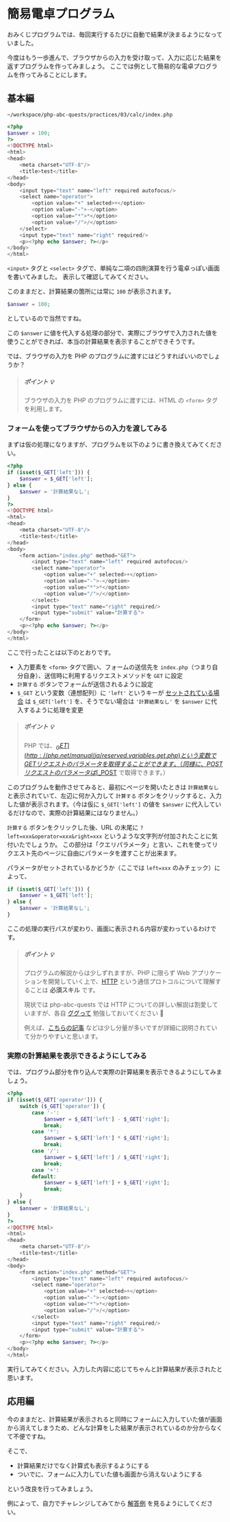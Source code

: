 # 簡易電卓プログラム

おみくじプログラムでは、毎回実行するたびに自動で結果が決まるようになっていました。

今度はもう一歩進んで、ブラウザからの入力を受け取って、入力に応じた結果を返すプログラムを作ってみましょう。
ここでは例として簡易的な電卓プログラムを作ってみることにします。

## 基本編

```
~/workspace/php-abc-quests/practices/03/calc/index.php
```
```php
<?php
$answer = 100;
?>
<!DOCTYPE html>
<html>
<head>
    <meta charset="UTF-8"/>
    <title>test</title>
</head>
<body>
    <input type="text" name="left" required autofocus/>
    <select name="operator">
        <option value="+" selected>+</option>
        <option value="-">-</option>
        <option value="*">*</option>
        <option value="/">/</option>
    </select>
    <input type="text" name="right" required/>
    <p><?php echo $answer; ?></p>
</body>
</html>
```

`<input>` タグと `<select>` タグで、単純な二項の四則演算を行う電卓っぽい画面を書いてみました。
表示して確認してみてください。

このままだと、計算結果の箇所には常に `100` が表示されます。

```php
$answer = 100;
```

としているので当然ですね。

この `$answer` に値を代入する処理の部分で、実際にブラウザで入力された値を使うことができれば、本当の計算結果を表示することができそうです。

では、ブラウザの入力を PHP のプログラムに渡すにはどうすればいいのでしょうか？

> ##### ポイント :bulb:
>
> ブラウザの入力を PHP のプログラムに渡すには、HTML の `<form>` タグを利用します。

### フォームを使ってブラウザからの入力を渡してみる

まずは仮の処理になりますが、プログラムを以下のように書き換えてみてください。

```php
<?php
if (isset($_GET['left'])) {
    $answer = $_GET['left'];
} else {
    $answer = '計算結果なし';
}
?>
<!DOCTYPE html>
<html>
<head>
    <meta charset="UTF-8"/>
    <title>test</title>
</head>
<body>
    <form action="index.php" method="GET">
        <input type="text" name="left" required autofocus/>
        <select name="operator">
            <option value="+" selected>+</option>
            <option value="-">-</option>
            <option value="*">*</option>
            <option value="/">/</option>
        </select>
        <input type="text" name="right" required/>
        <input type="submit" value="計算する">
    </form>
    <p><?php echo $answer; ?></p>
</body>
</html>
```

ここで行ったことは以下のとおりです。

* 入力要素を `<form>` タグで囲い、フォームの送信先を `index.php`（つまり自分自身）、送信時に利用するリクエストメソッドを `GET` に設定
* `計算する` ボタンでフォームが送信されるように設定
* `$_GET` という変数（連想配列）に `'left'` というキーが [セットされている場合](http://php.net/manual/ja/function.isset.php) は `$_GET['left']` を、そうでない場合は `'計算結果なし'` を `$answer` に代入するように処理を変更

> ##### ポイント :bulb:
>
> PHP では、[$_GET](http://php.net/manual/ja/reserved.variables.get.php) という変数で GET リクエストのパラメータを取得することができます。
> （同様に、POST リクエストのパラメータは [$_POST](http://php.net/manual/ja/reserved.variables.post.php) で取得できます。）

このプログラムを動作させてみると、最初にページを開いたときは `計算結果なし` と表示されていて、左辺に何か入力して `計算する` ボタンをクリックすると、入力した値が表示されます。（今は仮に `$_GET['left']` の値を `$answer` に代入しているだけなので、実際の計算結果にはなりません。）

`計算する` ボタンをクリックした後、URL の末尾に `?left=xxx&operator=xxx&right=xxx` というような文字列が付加されたことに気付いたでしょうか。
この部分は「クエリパラメータ」と言い、これを使ってリクエスト先のページに自由にパラメータを渡すことが出来ます。

パラメータがセットされているかどうか（ここでは `left=xxx` のみチェック）によって、

```php
if (isset($_GET['left'])) {
    $answer = $_GET['left'];
} else {
    $answer = '計算結果なし';
}
```

ここの処理の実行パスが変わり、画面に表示される内容が変わっているわけです。

> ##### ポイント :bulb:
>
> プログラムの解説からは少しずれますが、PHP に限らず Web アプリケーションを開発していく上で、[HTTP](http://ja.wikipedia.org/wiki/Hypertext_Transfer_Protocol) という通信プロトコルについて理解することは **必須スキル** です。
>
> 現状では php-abc-quests では HTTP についての詳しい解説は割愛していますが、各自 [ググって](https://www.google.co.jp/search?q=http+%E4%BB%95%E7%B5%84%E3%81%BF&oq=http+%E4%BB%95%E7%B5%84%E3%81%BF&aqs=chrome.0.69i59j69i60.1609j0j4&sourceid=chrome&es_sm=119&ie=UTF-8) 勉強しておいてください :bow:
>
> 例えば、[こちらの記事](http://www.atmarkit.co.jp/ait/articles/0103/02/news003.html) などは少し分量が多いですが詳細に説明されていて分かりやすいと思います。

### 実際の計算結果を表示できるようにしてみる

では、プログラム部分を作り込んで実際の計算結果を表示できるようにしてみましょう。

```php
<?php
if (isset($_GET['operator'])) {
    switch ($_GET['operator']) {
        case '-':
            $answer = $_GET['left'] - $_GET['right'];
            break;
        case '*':
            $answer = $_GET['left'] * $_GET['right'];
            break;
        case '/':
            $answer = $_GET['left'] / $_GET['right'];
            break;
        case '+':
        default:
            $answer = $_GET['left'] + $_GET['right'];
            break;
    }
} else {
    $answer = '計算結果なし';
}
?>
<!DOCTYPE html>
<html>
<head>
    <meta charset="UTF-8"/>
    <title>test</title>
</head>
<body>
    <form action="index.php" method="GET">
        <input type="text" name="left" required autofocus/>
        <select name="operator">
            <option value="+" selected>+</option>
            <option value="-">-</option>
            <option value="*">*</option>
            <option value="/">/</option>
        </select>
        <input type="text" name="right" required/>
        <input type="submit" value="計算する">
    </form>
    <p><?php echo $answer; ?></p>
</body>
</html>
```

実行してみてください。入力した内容に応じてちゃんと計算結果が表示されたと思います。

## 応用編

今のままだと、計算結果が表示されると同時にフォームに入力していた値が画面から消えてしまうため、どんな計算をした結果が表示されているのか分からなくて不便ですね。

そこで、

* 計算結果だけでなく計算式も表示するようにする
* ついでに、フォームに入力していた値も画面から消えないようにする

という改良を行ってみましょう。

例によって、自力でチャレンジしてみてから [解答例](calc-advanced.md) を見るようにしてください。
